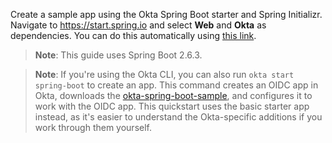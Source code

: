 Create a sample app using the Okta Spring Boot starter and Spring Initializr. Navigate to https://start.spring.io and select **Web** and **Okta** as dependencies. You can do this automatically using [this link](https://start.spring.io/#!type=maven-project&language=java&packaging=jar&jvmVersion=11&groupId=com.example&artifactId=demo&name=demo&description=Demo%20project%20for%20Spring%20Boot&packageName=com.example.demo&dependencies=web,okta).

> **Note**: This guide uses Spring Boot 2.6.3.

> **Note**: If you're using the Okta CLI, you can also run `okta start spring-boot` to create an app. This command creates an OIDC app in Okta, downloads the [okta-spring-boot-sample](https://github.com/okta-samples/okta-spring-boot-sample), and configures it to work with the OIDC app. This quickstart uses the basic starter app instead, as it's easier to understand the Okta-specific additions if you work through them yourself.
